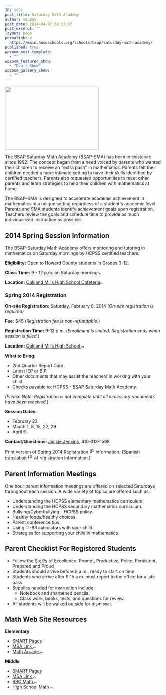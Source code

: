 ```yaml
---
ID: 1091
post_title: Saturday Math Academy
author: vdubay
post_date: 2014-04-07 09:32:07
post_excerpt: ""
layout: page
permalink: >
  https://main.hocoschools.org/schools/bsap/saturday-math-academy/
published: true
wpzoom_post_template:
  - ""
wpzoom_featured_show:
  - "Don't Show"
wpzoom_gallery_show:
  - ""
---
```

<img alt=" " src="/f/schools/bsap/bsap_pic1.jpg" width="300" height="200" />

<p>The BSAP Saturday Math Academy (BSAP-SMA) has been in existence since 1992. The concept began from a need voiced by parents who wanted their children to receive an "extra push" in mathematics. Parents felt their children needed a more intimate setting to have their skills identified by certified teachers. Parents also requested opportunities to meet other parents and learn strategies to help their children with mathematics at home.</p>

<p>The BSAP-SMA is designed to accelerate academic achievement in mathematics in a unique setting regardless of a student's academic level. Parents and SMA students identify achievement goals upon registration. Teachers review the goals and schedule time to provide as much individualized instruction as possible.</p>

<h2>2014 Spring Session Information</h2>

<p>The BSAP-Saturday Math Academy offers mentoring and tutoring in mathematics on Saturday mornings by HCPSS certified teachers:</p>

<p><strong>Eligibility:</strong> Open to Howard County students in Grades 3-12.</p>
<p><strong>Class Time:</strong> 9 - 12 p.m. on Saturday mornings.</p>
<p><strong>Location:</strong> <a href="http://maps.google.com/maps?q=9410+Kilimanjaro+Road,+Columbia,+MD+21045&amp;iwloc=A&amp;hl=en" target="_blank">Oakland Mills High School Cafeteria<img alt="new webpage" src="/f/images/new_webpage.gif" width="11" height="10" align="bottom" border="0" /></a></p>

<h3>Spring 2014 Registration</h3>

<p><strong>On-site Registration:</strong> Saturday, February 8, 2014 <em>(On-site registration is required)</em></p>
<p><strong>Fee:</strong> $45 (<em>Registration fee is non-refundable.</em>)</p>
<p><strong>Registration Time:</strong> 9-12 p.m. (<em>Enrollment is limited. Registration ends when session is filled.</em>)</li>
<p><strong>Location:</strong> <a href="http://maps.google.com/maps?q=9410+Kilimanjaro+Road,+Columbia,+MD+21045&amp;iwloc=A&amp;hl=en" target="_blank">Oakland Mills High School <img alt="new webpage" src="/f/images/new_webpage.gif" width="11" height="10" align="bottom" border="0" /></a></li>

<p><strong>What to Bring:</strong></p>
<ul>
  <li>2nd Quarter Report Card.</li>
  <li>Latest IEP or BIP.</li>
  <li>Other documents that may assist the teachers in working with your child.</li>
  <li>Checks payable to: HCPSS - BSAP Saturday Math Academy.</li>
</ul>

<em>(Please Note: Registration is not complete until all necessary documents have been received.</em>)</li>

<p><strong>Session Dates:</strong></p>
<ul>
  <li>February 22</li>
  <li>March 1, 8, 15, 22, 29</li>
  <li>April 5</li>
</ul>

<p><strong>Contact/Questions:</strong> <a href="mailto:jacquelyne_jenkins@hcpss.org">Jackie Jenkins</a>, 410-313-1598</p>

<p>Print version of <a href="/f/schools/bsap/sma_spring2014.pdf">Spring 2014 Registration <img alt="(PDF)" src="/f/images/bullet-pdf.gif" width="16" height="16" align="bottom" border="0" /></a> information. (<a href="/f/schools/bsap/spa_sma_spring2014.pdf">Spanish translation</a> <img alt="(PDF)" src="/f/images/bullet-pdf.gif" width="16" height="16" align="bottom" border="0" /> of registration information.)</p>

<h2>Parent Information Meetings</h2>

<p>One hour parent information meetings are offered on selected Saturdays throughout each session. A wide variety of topics are offered such as:</p>

<ul>
  <li>Understanding the HCPSS elementary mathematics curriculum.</li>
  <li>Understanding the HCPSS secondary mathematics curriculum.</li>
  <li>Bullying/Cyberbullying - HCPSS policy.</li>
  <li>Healthy foods/healthy choices.</li>
  <li>Parent conference tips.</li>
  <li>Using TI-83 calculators with your child.</li>
  <li>Strategies for supporting your child in mathematics.</li>
</ul>

<h2>Parent Checklist For Registered Students</h2>

<ul>
  <li>Follow the <a href="/schools/bsap/#sixp">Six Ps</a> of Excellence: Prompt, Productive, Polite, Persistent, Prepared and Proud</li>
  <li>Students should arrive before 9 a.m., ready to start on time.</li>
  <li>Students who arrive after 9:15 a.m. must report to the office for a late pass.</li>
  <li>Supplies needed for instruction include:
   <ul>
    <li>Notebook and sharpened pencils.</li>
    <li>Class work, books, tests, and questions for review.</li>
   </ul>
  </li>
  <li>All students will be walked outside for dismissal.</li>
</ul>

<h2>Math Web Site Resources</h2>

<p><strong>Elementary</strong></p>
<ul>
  <li><a title="" href="https://smart.wikispaces.hcpss.org/SMART+Pages" target="_blank">SMART Pages</a></li>
  <li><a title="" href="http://www.mdk12.org/assessments/k_8/index.html" target="_blank">MSA Link <img alt="new webpage" src="/f/images/new_webpage.gif" width="11" height="10" align="bottom" border="0" /></a></li>
  <li><a href="http://www.funbrain.com/brain/MathBrain/MathBrain.html" target="_blank">Math Arcade <img alt="new webpage" src="/f/images/new_webpage.gif" width="11" height="10" align="bottom" border="0" /></a></li>
</ul>

<p><strong>Middle</strong></p>
<ul>
  <li><a href="https://smart.wikispaces.hcpss.org/SMART+Pages" target="_blank">SMART Pages </a></li>
  <li><a href="http://www.mdk12.org/assessments/k_8/index.html" target="_blank">MSA Link <img alt="new webpage" src="/f/images/new_webpage.gif" width="11" height="10" align="bottom" border="0" /></a></li>
  <li><a href="http://www.bbc.co.uk/schools/websites/11_16/site/maths.shtml" target="_blank">BBC Math <img alt="new webpage" src="/f/images/new_webpage.gif" width="11" height="10" align="bottom" border="0" /></a></li>
  <li><a title="" href="http://jc-schools.net/tutorials/tools/math-hs.html" target="_blank">High School Math <img alt="new webpage" src="/f/images/new_webpage.gif" width="11" height="10" align="bottom" border="0" /></a></li>
</ul>